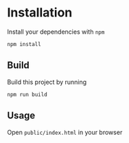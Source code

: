 # Installation

Install your dependencies with `npm`

```npm install```

## Build

Build this project by running

```npm run build```

## Usage

Open `public/index.html` in your browser